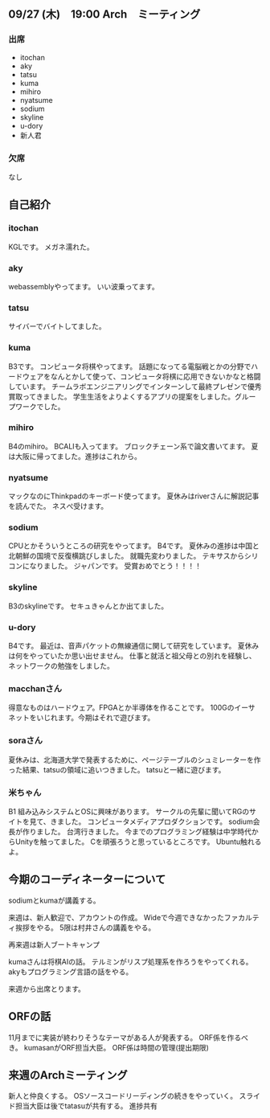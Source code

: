 ## 09/27 (木)　19:00 Arch　ミーティング

### 出席
- itochan
- aky
- tatsu
- kuma
- mihiro
- nyatsume
- sodium
- skyline
- u-dory
- 新人君

### 欠席
なし


## 自己紹介

### itochan
KGLです。
メガネ濡れた。

### aky
webassemblyやってます。
いい波乗ってます。

### tatsu
サイバーでバイトしてました。

### kuma
B3です。
コンピュータ将棋やってます。
話題になってる電脳戦とかの分野でハードウェアをなんとかして使って、コンピュータ将棋に応用できないかなと格闘しています。
チームラボエンジニアリングでインターンして最終プレゼンで優秀賞取ってきました。
学生生活をよりよくするアプリの提案をしました。グループワークでした。

### mihiro
B4のmihiro。
BCALIも入ってます。
ブロックチェーン系で論文書いてます。
夏は大阪に帰ってました。進捗はこれから。

### nyatsume
マックなのにThinkpadのキーボード使ってます。
夏休みはriverさんに解説記事を読んでた。
ネスぺ受けます。


### sodium
CPUとかそういうところの研究をやってます。
B4です。
夏休みの進捗は中国と北朝鮮の国境で反復横跳びしました。
就職先変わりました。
テキサスからシリコンになりました。
ジャパンです。
受賞おめでとう！！！！

### skyline
B3のskylineです。
セキュきゃんとか出てました。

### u-dory
B4です。
最近は、音声パケットの無線通信に関して研究をしています。
夏休みは何をやっていたか思い出せません。
仕事と就活と祖父母との別れを経験し、ネットワークの勉強をしました。

### macchanさん
得意なものはハードウェア。FPGAとか半導体を作ることです。
100Gのイーサネットをいじれます。今期はそれで遊びます。

### soraさん
夏休みは、北海道大学で発表するために、ページテーブルのシュミレーターを作った結果、tatsuの領域に追いつきました。
tatsuと一緒に遊びます。

### 米ちゃん
B1
組み込みシステムとOSに興味があります。
サークルの先輩に聞いてRGのサイトを見て、きました。
コンピュータメディアプロダクションです。
sodium会長が作りました。
台湾行きました。
今までのプログラミング経験は中学時代からUnityを触ってました。
Cを頑張ろうと思っているところです。
Ubuntu触れるよ。



## 今期のコーディネーターについて


sodiumとkumaが講義する。

来週は、新人歓迎で、アカウントの作成。
Wideで今週できなかったファカルティ挨拶をやる。
5限は村井さんの講義をやる。

再来週は新人ブートキャンプ

kumaさんは将棋AIの話。
テルミンがリスプ処理系を作ろうをやってくれる。
akyもプログラミング言語の話をやる。

来週から出席とります。


## ORFの話
11月までに実装が終わりそうなテーマがある人が発表する。
ORF係を作るべき。
kumasanがORF担当大臣。
ORF係は時間の管理(提出期限)

## 来週のArchミーティング
新人と仲良くする。
OSソースコードリーディングの続きをやっていく。
スライド担当大臣は後でtatasuが共有する。
進捗共有





